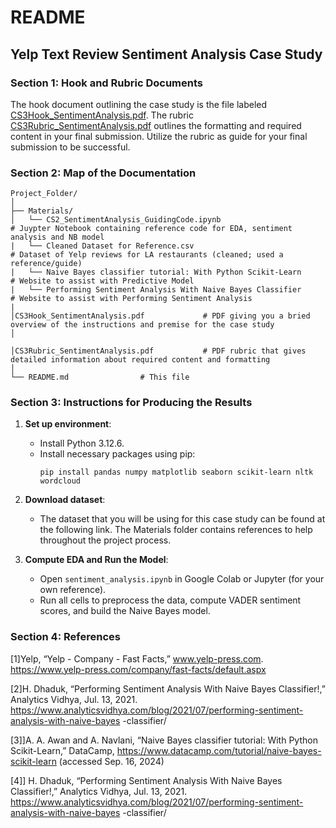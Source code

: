 # README

## Yelp Text Review Sentiment Analysis Case Study



### Section 1: Hook and Rubric Documents
The hook document outlining the case study is the file labeled [CS3Hook_SentimentAnalysis.pdf](/CS3Hook_SentimentAnalysis.pdf). 
The rubric [CS3Rubric_SentimentAnalysis.pdf](/CS3Rubric_SentimentAnalysis.pdf) outlines the formatting and required content in your final submission. Utilize the rubric as guide for your final submission to be successful.

### Section 2: Map of the Documentation
```
Project_Folder/
│
├── Materials/
│   └── CS2_SentimentAnalysis_GuidingCode.ipynb                            # Juypter Notebook containing reference code for EDA, sentiment analysis and NB model
|   └── Cleaned Dataset for Reference.csv                                  # Dataset of Yelp reviews for LA restaurants (cleaned; used a reference/guide)
|   └── Naive Bayes classifier tutorial: With Python Scikit-Learn          # Website to assist with Predictive Model
|   └── Performing Sentiment Analysis With Naive Bayes Classifier          # Website to assist with Performing Sentiment Analysis
|
│CS3Hook_SentimentAnalysis.pdf             # PDF giving you a bried overview of the instructions and premise for the case study
│

│CS3Rubric_SentimentAnalysis.pdf           # PDF rubric that gives detailed information about required content and formatting
│
└── README.md                # This file
```

### Section 3: Instructions for Producing the Results
1. **Set up environment**:
   - Install Python 3.12.6.
   - Install necessary packages using pip:
     ```
     pip install pandas numpy matplotlib seaborn scikit-learn nltk wordcloud
     ```
   
2. **Download dataset**:
   - The dataset that you will be using for this case study can be found at the following link. The Materials folder contains references to help throughout the project process.

3. **Compute EDA and Run the Model**:
   - Open `sentiment_analysis.ipynb` in Google Colab or Jupyter (for your own reference). 
   - Run all cells to preprocess the data, compute VADER sentiment scores, and build the Naive Bayes model.
   
### Section 4: References
[1]Yelp, “Yelp - Company - Fast Facts,” www.yelp-press.com. https://www.yelp-press.com/company/fast-facts/default.aspx

[2]H. Dhaduk, “Performing Sentiment Analysis With Naive Bayes Classifier!,” Analytics
Vidhya, Jul. 13, 2021.
https://www.analyticsvidhya.com/blog/2021/07/performing-sentiment-analysis-with-naive-bayes
-classifier/

[3]]A. A. Awan and A. Navlani, “Naive Bayes classifier tutorial: With Python Scikit-Learn,”
DataCamp, https://www.datacamp.com/tutorial/naive-bayes-scikit-learn (accessed Sep. 16,
2024)

[4]] H. Dhaduk, “Performing Sentiment Analysis With Naive Bayes Classifier!,” Analytics
Vidhya, Jul. 13, 2021.
https://www.analyticsvidhya.com/blog/2021/07/performing-sentiment-analysis-with-naive-bayes
-classifier/
